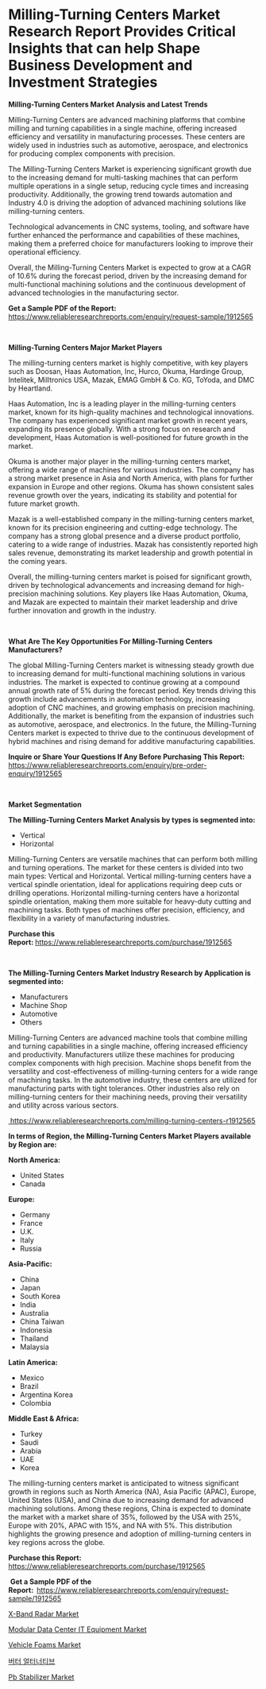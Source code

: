 <p><h1>Milling-Turning Centers Market Research Report Provides Critical Insights that can help Shape Business Development and Investment Strategies</h1></p><p><strong>Milling-Turning Centers Market Analysis and Latest Trends</strong></p>
<p><p>Milling-Turning Centers are advanced machining platforms that combine milling and turning capabilities in a single machine, offering increased efficiency and versatility in manufacturing processes. These centers are widely used in industries such as automotive, aerospace, and electronics for producing complex components with precision.</p><p>The Milling-Turning Centers Market is experiencing significant growth due to the increasing demand for multi-tasking machines that can perform multiple operations in a single setup, reducing cycle times and increasing productivity. Additionally, the growing trend towards automation and Industry 4.0 is driving the adoption of advanced machining solutions like milling-turning centers.</p><p>Technological advancements in CNC systems, tooling, and software have further enhanced the performance and capabilities of these machines, making them a preferred choice for manufacturers looking to improve their operational efficiency.</p><p>Overall, the Milling-Turning Centers Market is expected to grow at a CAGR of 10.6% during the forecast period, driven by the increasing demand for multi-functional machining solutions and the continuous development of advanced technologies in the manufacturing sector.</p></p>
<p><strong>Get a Sample PDF of the Report:&nbsp;</strong> <a href="https://www.reliableresearchreports.com/enquiry/request-sample/1912565">https://www.reliableresearchreports.com/enquiry/request-sample/1912565</a></p>
<p>&nbsp;</p>
<p><strong>Milling-Turning Centers Major Market Players</strong></p>
<p><p>The milling-turning centers market is highly competitive, with key players such as Doosan, Haas Automation, Inc, Hurco, Okuma, Hardinge Group, Intelitek, Milltronics USA, Mazak, EMAG GmbH & Co. KG, ToYoda, and DMC by Heartland.</p><p>Haas Automation, Inc is a leading player in the milling-turning centers market, known for its high-quality machines and technological innovations. The company has experienced significant market growth in recent years, expanding its presence globally. With a strong focus on research and development, Haas Automation is well-positioned for future growth in the market.</p><p>Okuma is another major player in the milling-turning centers market, offering a wide range of machines for various industries. The company has a strong market presence in Asia and North America, with plans for further expansion in Europe and other regions. Okuma has shown consistent sales revenue growth over the years, indicating its stability and potential for future market growth.</p><p>Mazak is a well-established company in the milling-turning centers market, known for its precision engineering and cutting-edge technology. The company has a strong global presence and a diverse product portfolio, catering to a wide range of industries. Mazak has consistently reported high sales revenue, demonstrating its market leadership and growth potential in the coming years.</p><p>Overall, the milling-turning centers market is poised for significant growth, driven by technological advancements and increasing demand for high-precision machining solutions. Key players like Haas Automation, Okuma, and Mazak are expected to maintain their market leadership and drive further innovation and growth in the industry.</p></p>
<p>&nbsp;</p>
<p><strong>What Are The Key Opportunities For Milling-Turning Centers Manufacturers?</strong></p>
<p><p>The global Milling-Turning Centers market is witnessing steady growth due to increasing demand for multi-functional machining solutions in various industries. The market is expected to continue growing at a compound annual growth rate of 5% during the forecast period. Key trends driving this growth include advancements in automation technology, increasing adoption of CNC machines, and growing emphasis on precision machining. Additionally, the market is benefiting from the expansion of industries such as automotive, aerospace, and electronics. In the future, the Milling-Turning Centers market is expected to thrive due to the continuous development of hybrid machines and rising demand for additive manufacturing capabilities.</p></p>
<p><strong>Inquire or Share Your Questions If Any Before Purchasing This Report:</strong> <a href="https://www.reliableresearchreports.com/enquiry/pre-order-enquiry/1912565">https://www.reliableresearchreports.com/enquiry/pre-order-enquiry/1912565</a></p>
<p>&nbsp;</p>
<p><strong>Market Segmentation</strong></p>
<p><strong>The Milling-Turning Centers Market Analysis by types is segmented into:</strong></p>
<p><ul><li>Vertical</li><li>Horizontal</li></ul></p>
<p><p>Milling-Turning Centers are versatile machines that can perform both milling and turning operations. The market for these centers is divided into two main types: Vertical and Horizontal. Vertical milling-turning centers have a vertical spindle orientation, ideal for applications requiring deep cuts or drilling operations. Horizontal milling-turning centers have a horizontal spindle orientation, making them more suitable for heavy-duty cutting and machining tasks. Both types of machines offer precision, efficiency, and flexibility in a variety of manufacturing industries.</p></p>
<p><strong>Purchase this Report:&nbsp;</strong><a href="https://www.reliableresearchreports.com/purchase/1912565">https://www.reliableresearchreports.com/purchase/1912565</a></p>
<p>&nbsp;</p>
<p><strong>The Milling-Turning Centers Market Industry Research by Application is segmented into:</strong></p>
<p><ul><li>Manufacturers</li><li>Machine Shop</li><li>Automotive</li><li>Others</li></ul></p>
<p><p>Milling-Turning Centers are advanced machine tools that combine milling and turning capabilities in a single machine, offering increased efficiency and productivity. Manufacturers utilize these machines for producing complex components with high precision. Machine shops benefit from the versatility and cost-effectiveness of milling-turning centers for a wide range of machining tasks. In the automotive industry, these centers are utilized for manufacturing parts with tight tolerances. Other industries also rely on milling-turning centers for their machining needs, proving their versatility and utility across various sectors.</p></p>
<p><a href="https://www.reliableresearchreports.com/milling-turning-centers-r1912565">&nbsp;https://www.reliableresearchreports.com/milling-turning-centers-r1912565</a></p>
<p><strong>In terms of Region, the Milling-Turning Centers Market Players available by Region are:</strong></p>
<p>
    <p> <strong> North America: </strong>
        <ul>
            <li>United States</li>
            <li>Canada</li>
        </ul>
        </p> 
    <p> <strong> Europe: </strong>
        <ul>
            <li>Germany</li>
            <li>France</li>
            <li>U.K.</li>
            <li>Italy</li>
            <li>Russia</li>
        </ul>
        </p> 
    <p> <strong> Asia-Pacific: </strong>
        <ul>
            <li>China</li>
            <li>Japan</li>
            <li>South Korea</li>
            <li>India</li>
            <li>Australia</li>
            <li>China Taiwan</li>
            <li>Indonesia</li>
            <li>Thailand</li>
            <li>Malaysia</li>
        </ul>
        </p> 
    <p> <strong> Latin America: </strong>
        <ul>
            <li>Mexico</li>
            <li>Brazil</li>
            <li>Argentina Korea</li>
            <li>Colombia</li>
        </ul>
        </p> 
    <p> <strong> Middle East & Africa: </strong>
        <ul>
            <li>Turkey</li>
            <li>Saudi</li>
            <li>Arabia</li>
            <li>UAE</li>
            <li>Korea</li>
        </ul>
    </p>
    </p>
<p><p>The milling-turning centers market is anticipated to witness significant growth in regions such as North America (NA), Asia Pacific (APAC), Europe, United States (USA), and China due to increasing demand for advanced machining solutions. Among these regions, China is expected to dominate the market with a market share of 35%, followed by the USA with 25%, Europe with 20%, APAC with 15%, and NA with 5%. This distribution highlights the growing presence and adoption of milling-turning centers in key regions across the globe.</p></p>
<p><strong>Purchase this Report: </strong><a href="https://www.reliableresearchreports.com/purchase/1912565">https://www.reliableresearchreports.com/purchase/1912565</a></p>
<p>&nbsp;<strong>Get a Sample PDF of the Report:&nbsp;&nbsp;</strong><a href="https://www.reliableresearchreports.com/enquiry/request-sample/1912565">https://www.reliableresearchreports.com/enquiry/request-sample/1912565</a></p>
<p><strong></strong></p>
<p><p><a href="https://github.com/jerrycopelandthomaswsqd8q/Market-Research-Report-List-2/blob/main/x-band-radar-market.md">X-Band Radar Market</a></p><p><a href="https://github.com/brenzgnarento/Market-Research-Report-List-2/blob/main/modular-data-center-it-equipment-market.md">Modular Data Center IT Equipment Market</a></p><p><a href="https://issuu.com/reportprime-2/docs/vehicle-foams-market-size-2030.pptx">Vehicle Foams Market</a></p><p><a href="https://github.com/BrettWeberrt8767765/Market-Research-Report-List-1/blob/main/947092848270.md">버터 얼터너티브</a></p><p><a href="https://issuu.com/reportprime-2/docs/pb-stabilizer-market-size-2030.pptx">Pb Stabilizer Market</a></p></p>